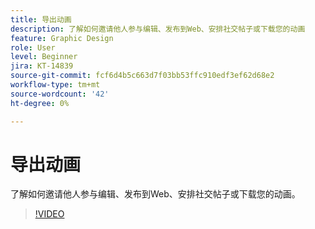 ```yaml
---
title: 导出动画
description: 了解如何邀请他人参与编辑、发布到Web、安排社交帖子或下载您的动画
feature: Graphic Design
role: User
level: Beginner
jira: KT-14839
source-git-commit: fcf6d4b5c663d7f03bb53ffc910edf3ef62d68e2
workflow-type: tm+mt
source-wordcount: '42'
ht-degree: 0%

---
```


# 导出动画

了解如何邀请他人参与编辑、发布到Web、安排社交帖子或下载您的动画。

>[!VIDEO](https://video.tv.adobe.com/v/3426985?quality=12&learn=on&hidetitle=true)
